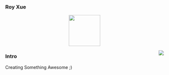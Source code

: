 ### Roy Xue 
<!-- ![Roy's GitHub stats](https://github-readme-stats.vercel.app/api?username=royxue&count_private=true&show_icons=true&theme=dracula) -->
<p align="center">
<img align="center" height="100" src="https://avatars.githubusercontent.com/u/4725561?v=4">
</p>

<img align="right" src="https://github-readme-stats.vercel.app/api?username=royxue&count_private=true&show_icons=true&theme=dracula">

### Intro
Creating Something Awesome ;)

<!--
**royxue/royxue** is a ✨ _special_ ✨ repository because its `README.md` (this file) appears on your GitHub profile.

Here are some ideas to get you started:

- 🔭 I’m currently working on ...
- 🌱 I’m currently learning ...
- 👯 I’m looking to collaborate on ...
- 🤔 I’m looking for help with ...
- 💬 Ask me about ...
- 📫 How to reach me: ...
- 😄 Pronouns: ...
- ⚡ Fun fact: ...
-->
